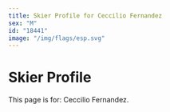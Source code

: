 ```yaml
---
title: Skier Profile for Ceccilio Fernandez
sex: "M"
id: "18441"
image: "/img/flags/esp.svg" 
---
```


# Skier Profile

This page is for: Ceccilio Fernandez.
    